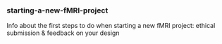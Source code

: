 ### starting-a-new-fMRI-project
Info about the first steps to do when starting a new fMRI project: ethical submission &amp; feedback on your design
